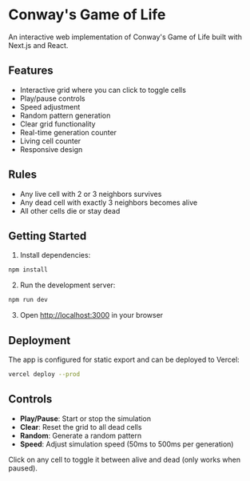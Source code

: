 # Conway's Game of Life

An interactive web implementation of Conway's Game of Life built with Next.js and React.

## Features

- Interactive grid where you can click to toggle cells
- Play/pause controls
- Speed adjustment
- Random pattern generation
- Clear grid functionality
- Real-time generation counter
- Living cell counter
- Responsive design

## Rules

- Any live cell with 2 or 3 neighbors survives
- Any dead cell with exactly 3 neighbors becomes alive
- All other cells die or stay dead

## Getting Started

1. Install dependencies:
```bash
npm install
```

2. Run the development server:
```bash
npm run dev
```

3. Open [http://localhost:3000](http://localhost:3000) in your browser

## Deployment

The app is configured for static export and can be deployed to Vercel:

```bash
vercel deploy --prod
```

## Controls

- **Play/Pause**: Start or stop the simulation
- **Clear**: Reset the grid to all dead cells
- **Random**: Generate a random pattern
- **Speed**: Adjust simulation speed (50ms to 500ms per generation)

Click on any cell to toggle it between alive and dead (only works when paused).